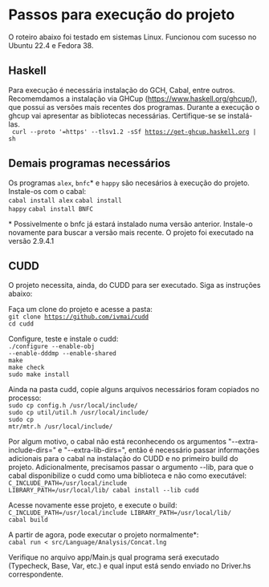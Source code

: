 # Passos para execução do projeto

O roteiro abaixo foi testado em sistemas Linux. Funcionou com sucesso no Ubuntu 22.4 e Fedora 38.

## Haskell
Para execução é necessária instalação do GCH, Cabal, entre outros.
Recomemdamos a instalação via GHCup (https://www.haskell.org/ghcup/), que possui as versões mais recentes dos programas.
Durante a execução o ghcup vai apresentar as bibliotecas necessárias. Certifique-se se instalá-las.<br>
<code> curl --proto '=https' --tlsv1.2 -sSf https://get-ghcup.haskell.org | sh </code>


## Demais programas necessários

Os programas `alex`, `bnfc`* e `happy` são necesários à execução do projeto.<br> Instale-os com o cabal:<br>
<code>cabal install alex</code>
<code>cabal install happy</code>
<code>cabal install BNFC</code>

\* Possivelmente o bnfc já estará instalado numa versão anterior. Instale-o novamente para buscar a versão mais recente. O projeto foi executado na versão 2.9.4.1

## CUDD
O projeto necessita, ainda, do CUDD para ser executado. Siga as instruções abaixo:

Faça um clone do projeto e acesse a pasta:<br>
<code>git clone https://github.com/ivmai/cudd</code><br>
<code>cd cudd</code><br>

Configure, teste e instale o cudd:<br>
<code>./configure --enable-obj --enable-dddmp --enable-shared</code><br>
<code>make</code><br>
<code>make check</code><br>
<code>sudo make install</code><br>

Ainda na pasta cudd, copie alguns arquivos necessários foram copiados no processo:<br>
<code>sudo cp config.h /usr/local/include/</code><br>
<code>sudo cp util/util.h /usr/local/include/</code><br>
<code>sudo cp mtr/mtr.h /usr/local/include/</code><br>

Por algum motivo, o cabal não está reconhecendo os argumentos "--extra-include-dirs=" e "--extra-lib-dirs=", então é necessário passar informações adicionais para o cabal na instalação do CUDD e no primeiro build do projeto. Adicionalmente, precisamos passar o argumento --lib, para que o cabal disponibilize o cudd como uma biblioteca e não como executável:<br>
<code>C_INCLUDE_PATH=/usr/local/include LIBRARY_PATH=/usr/local/lib/ cabal install --lib cudd</code>

Acesse novamente esse projeto, e execute o build:<br>
<code>C_INCLUDE_PATH=/usr/local/include LIBRARY_PATH=/usr/local/lib/ cabal build</code>

A partir de agora, pode executar o projeto normalmente*:<br>
<code>cabal run < src/Language/Analysis/Concat.lng</code> 

Verifique no arquivo app/Main.js qual programa será executado (Typecheck, Base, Var, etc.) e qual input está sendo enviado no Driver.hs correspondente.